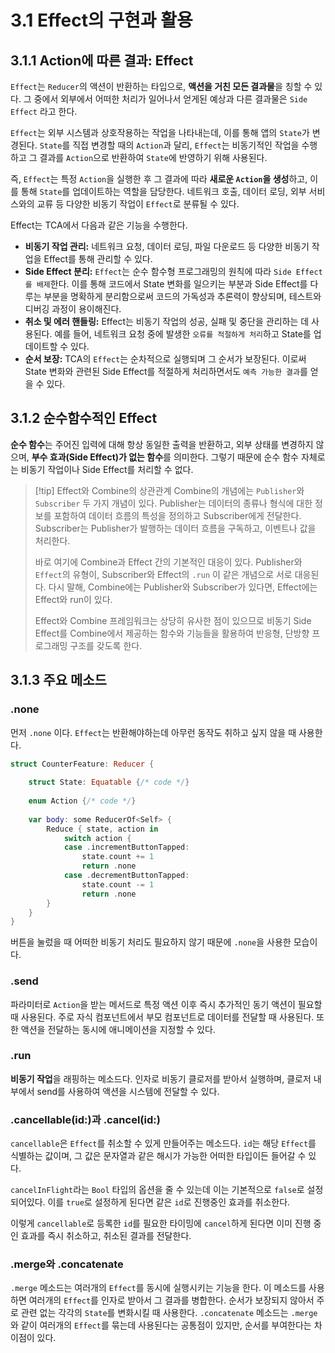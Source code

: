 # 3.1 Effect의 구현과 활용

## 3.1.1 Action에 따른 결과: Effect

`Effect`는 `Reducer`의 액션이 반환하는 타입으로, **액션을 거친 모든 결과물**을 칭할 수 있다. 그 중에서 외부에서 어떠한 처리가 일어나서 얻게된 예상과 다른 결과물은 `Side Effect` 라고 한다.

`Effect`는 외부 시스템과 상호작용하는 작업을 나타내는데, 이를 통해 앱의 `State`가 변경된다. `State`를 직접 변경할 때의 `Action`과 달리, `Effect`는 비동기적인 작업을 수행하고 그 결과를 `Action`으로 반환하여 `State`에 반영하기 위해 사용된다.

즉, `Effect`는 특정 `Action`을 실행한 후 그 결과에 따라 **새로운 `Action`을 생성**하고, 이를 통해 `State`를 업데이트하는 역할을 담당한다. 네트워크 호출, 데이터 로딩, 외부 서비스와의 교류 등 다양한 비동기 작업이 `Effect`로 분류될 수 있다.

Effect는 TCA에서 다음과 같은 기능을 수행한다.

- **비동기 작업 관리:** 네트워크 요청, 데이터 로딩, 파일 다운로드 등 다양한 비동기 작업을 Effect를 통해 관리할 수 있다.
- **Side Effect 분리:** `Effect`는 순수 함수형 프로그래밍의 원칙에 따라 `Side Effect를 배제`한다. 이를 통해 코드에서 State 변화를 일으키는 부분과 Side Effect를 다루는 부분을 명확하게 분리함으로써 코드의 가독성과 추론력이 향상되며, 테스트와 디버깅 과정이 용이해진다.
- **취소 및 에러 핸들링:** Effect는 비동기 작업의 성공, 실패 및 중단을 관리하는 데 사용된다. 예를 들어, 네트워크 요청 중에 발생한 `오류를 적절하게 처리`하고 State를 업데이트할 수 있다.
- **순서 보장:** TCA의 `Effect`는 순차적으로 실행되며 그 순서가 보장된다. 이로써 State 변화와 관련된 Side Effect를 적절하게 처리하면서도 `예측 가능한 결과`를 얻을 수 있다.

## 3.1.2 순수함수적인 Effect

**순수 함수**는 주어진 입력에 대해 항상 동일한 출력을 반환하고, 외부 상태를 변경하지 않으며, **부수 효과(Side Effect)가 없는 함수**를 의미한다. 그렇기 때문에 순수 함수 자체로는 비동기 작업이나 Side Effect를 처리할 수 없다.

> [!tip] Effect와 Combine의 상관관계
> Combine의 개념에는 `Publisher`와 `Subscriber` 두 가지 개념이 있다. Publisher는 데이터의 종류나 형식에 대한 정보를 포함하여 데이터 흐름의 특성을 정의하고 Subscriber에게 전달한다. Subscriber는 Publisher가 발행하는 데이터 흐름을 구독하고, 이벤트나 값을 처리한다. 
> 
> 바로 여기에 Combine과 Effect 간의 기본적인 대응이 있다. Publisher와 `Effect`의 유형이, Subscriber와 Effect의 `.run` 이 같은 개념으로 서로 대응된다. 다시 말해, Combine에는 Publisher와 Subscriber가 있다면, Effect에는 Effect와 run이 있다. 
> 
> Effect와 Combine 프레임워크는 상당히 유사한 점이 있으므로 비동기 Side Effect를 Combine에서 제공하는 함수와 기능들을 활용하여 반응형, 단방향 프로그래밍 구조를 갖도록 한다.

## 3.1.3 주요 메소드
### **.none**

먼저 `.none` 이다. `Effect`는 반환해야하는데 아무런 동작도 취하고 싶지 않을 때 사용한다.

```swift
struct CounterFeature: Reducer {
    
    struct State: Equatable {/* code */}
  
    enum Action {/* code */}
    
    var body: some ReducerOf<Self> {
        Reduce { state, action in
            switch action {
            case .incrementButtonTapped:
                state.count += 1
                return .none
            case .decrementButtonTapped:
                state.count -= 1
                return .none
        }
    }
}
```

버튼을 눌렀을 때 어떠한 비동기 처리도 필요하지 않기 때문에 `.none`을 사용한 모습이다.

### **.send**

파라미터로 `Action`을 받는 메서드로 특정 액션 이후 즉시 추가적인 동기 액션이 필요할 때 사용된다. 주로 자식 컴포넌트에서 부모 컴포넌트로 데이터를 전달할 때 사용된다. 또한 액션을 전달하는 동시에 애니메이션을 지정할 수 있다.

### **.run**

**비동기 작업**을 래핑하는 메소드다. 인자로 비동기 클로저를 받아서 실행하며, 클로저 내부에서 send를 사용하여 액션을 시스템에 전달할 수 있다.

### **.cancellable(id:)과 .cancel(id:)**

`cancellable`은 `Effect`를 취소할 수 있게 만들어주는 메소드다. `id`는 해당 `Effect`를 식별하는 값이며, 그 값은 문자열과 같은 해시가 가능한 어떠한 타입이든 들어갈 수 있다.

`cancelInFlight`라는 `Bool` 타입의 옵션을 줄 수 있는데 이는 기본적으로 `false`로 설정되어있다. 이를 `true`로 설정하게 된다면 같은 `id`로 진행중인 효과를 취소한다.

이렇게 `cancellable`로 등록한 `id`를 필요한 타이밍에 `cancel`하게 된다면 이미 진행 중인 효과를 즉시 취소하고, 취소된 결과를 전달한다.

### **.merge와 .concatenate**

`.merge` 메소드는 여러개의 `Effect`를 동시에 실행시키는 기능을 한다. 이 메소드를 사용하면 여러개의 `Effect`를 인자로 받아서 그 결과를 병합한다. 순서가 보장되지 않아서 주로 관련 없는 각각의 `State`를 변화시킬 때 사용한다. `.concatenate` 메소드는 `.merge`와 같이 여러개의 `Effect`를 묶는데 사용된다는 공통점이 있지만, 순서를 부여한다는 차이점이 있다.
